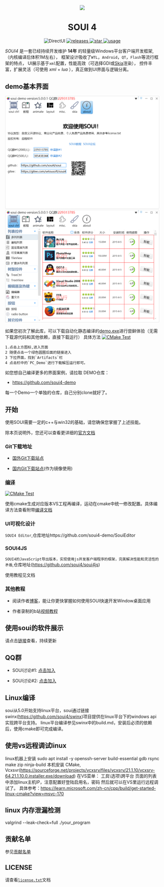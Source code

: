 <div align= "center">
<img align="center" width=200 src="./doc/logo.png" />
</div>


<div align= "center">
 <h1>SOUI 4</h1>

 <a>
    <img alt="DirectUI" src="https://img.shields.io/badge/C%2B%2B-DirectUI%E5%BA%93-brightgreen?style=for-the-badge" />
 </a>
 <a href="https://github.com/soui4/soui/releases">
    <img alt="releases" src="https://img.shields.io/github/v/release/soui4/soui?color=blueviolet&include_prereleases&style=for-the-badge" />
 </a>
<a href="https://github.com/soui4/soui/">
    <img alt="star" src="https://img.shields.io/github/stars/soui4/soui?style=for-the-badge">
</a>

 <a href="https://2926295173.github.io/SoUIDocs">
    <img alt="usage" src="https://img.shields.io/badge/%E4%BD%BF%E7%94%A8-%E6%96%87%E6%A1%A3-yellow?style=for-the-badge"/>
</a>


</div>


 _SOUI4_ 是一套已经持续开发维护 **14年** 的轻量级Windows平台客户端开发框架,
（内核编译后体积1M左右），
框架设计吸收了`WTL`，`Android`，`QT`，`Flash`等流行框架的特点，
UI展示基于`xml`配置，性能高效（可选择GDI或[Skia](https://www.oschina.net/p/skia)渲染），
控件丰富，扩展灵活（可使用 _xml_ + _lua_ ），真正做到UI界面与逻辑分离。



##  **demo基本界面** 
![demo1](./doc/demo_png/souidemo1.png)
![demo2](./doc/demo_png/souidemo2.png)

如果您初次了解此库，可以下载自动化静态编译的[demo.exe](https://github.com/soui4/soui/actions)进行尝鲜体验（无需下载源代码和其他依赖，直接下载运行）
具体方法
[![CMake Test](https://github.com/soui4/soui/actions/workflows/cmaketest.yml/badge.svg)](https://github.com/soui4/soui/actions/workflows/cmaketest.yml)

```
1.点击上方图标,进入页面
2 随便点击一个绿色圆圈后面的链接进入
3 下拉界面，找到`Artifacts`栏
4 点击栏中的`PC_Demo`进行下载解压运行即可。
```
如您想自己编译更多的界面案例，请拉取 DEMO仓库：

- https://github.com/soui4-demo

每一个Demo一个单独的仓库，自己分别clone就好了。

##  **开始** 

使用SOUI需要一定的c++与win32的基础，请您确保您掌握了上述技能。

除本页说明外，您还可以查看更详细的[官方文档](https://2926295173.github.io/SoUIDocs/)

### Git下载地址

- [国外Git下载站点](https://github.com/soui4/soui)

- [国内Git下载站点](https://gitee.com/setoutsoft/soui4)(作为镜像使用)


### [编译](./doc/build.md)

[![CMake Test](https://github.com/soui4/soui/actions/workflows/cmaketest.yml/badge.svg)](https://github.com/soui4/soui/actions/workflows/cmaketest.yml)

使用cmake生成对应版本VS工程再编译，运动在cmake中统一修改配置。具体编译方法查看附带[编译文档](./doc/build.md)

### UI可视化设计

`SOUI4 Editor`,仓库地址https://github.com/soui4-demo/SouiEditor
### SOUI4JS
`SOUI4的JavaScript导出版本，实现使用js开发客户端程序的框架，完美解决性能和灵活性的矛盾`,仓库地址(https://github.com/soui4/soui4js)

使用教程见文档

### 其他教程

- 阅读作者[博客](http://www.cnblogs.com/setoutsoft/)，能让你更快掌握如何使用SOUI快速开发Window桌面应用

- 作者录制的b站[视频教程](https://space.bilibili.com/110611388)

## 使用soui的软件展示

请点击[链接](https://2926295173.github.io/SoUIDocs/Show/show/)查看，持续更新

##  **QQ群** 

- SOUI讨论#1: [点击加入](http://shang.qq.com/wpa/qunwpa?idkey=9653a811a72365d798a5247d6ba6885a568bdcf51c624f906c8ce7b8fd9e4eda)

- SOUI讨论#2: [点击加入](http://shang.qq.com/wpa/qunwpa?idkey=03d3294a2551beb1b54b4012086cec14b3f66d5c253debaeed241d9c623966e0)


##  **Linux编译** 
soui从5.0开始支持linux平台，soui通过链接swinx(https://github.com/soui4/swinx)项目提供在linux平台下的windows api实现跨平台支持。
linux平台编译参见swinx中的build.md，安装后必须的依赖后，使用cmake即可完成编译。

##  **使用vs远程调试linux** 
linux机器上安装
sudo apt install -y openssh-server build-essential gdb rsync make zip ninja-build
本机安装
CMake, Vcxsvr(https://sourceforge.net/projects/vcxsrv/files/vcxsrv/21.1.10/vcxsrv-64.21.1.10.0.installer.exe/download)
在VS菜单：
工具\选项\跨平台 页面的列表中添加linux主机IP，注意配置好登陆启用名，密码
然后就可以在VS里运行远程调试了。
具体参考：https://learn.microsoft.com/zh-cn/cpp/build/get-started-linux-cmake?view=msvc-170

##  **linux 内存泄漏检测** 
valgrind --leak-check=full ./your_program

## **贡献名单**
参见[贡献名单](./contributors.md)

##  **LICENSE** 

请查看[`license.txt`](./license.txt)文档